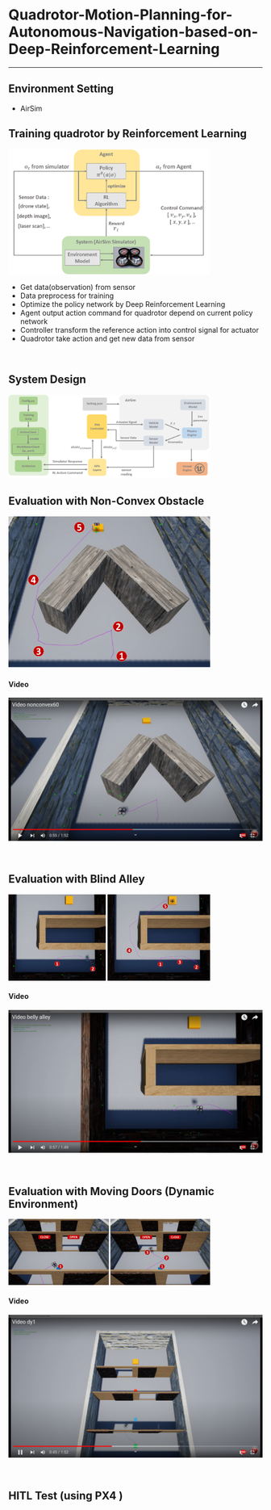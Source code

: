 # Quadrotor-Motion-Planning-for-Autonomous-Navigation-based-on-Deep-Reinforcement-Learning
----

## Environment Setting
- AirSim

## Training quadrotor by Reinforcement Learning 
<img src="https://github.com/Zong-Xi/Quadrotor-Motion-Planning-for-Autonomous-Navigation-based-on-Deep-Reinforcement-Learning/blob/main/picture/rl_env_agent1.png" width="400" alt="RL_graph"/>

- Get data(observation) from sensor 
- Data preprocess for training
- Optimize the policy network by Deep Reinforcement Learning
- Agent output action command for quadrotor depend on current policy network
- Controller transform the reference action into control signal for actuator  
- Quadrotor take action and get new data from sensor 

<br>

## System Design
<img src="https://github.com/Zong-Xi/Quadrotor-Motion-Planning-for-Autonomous-Navigation-based-on-Deep-Reinforcement-Learning/blob/main/picture/system_design.png" width="400" alt="System_Design"/>

<br>

## Evaluation with Non-Convex Obstacle
<img src="https://github.com/Zong-Xi/Quadrotor-Motion-Planning-for-Autonomous-Navigation-based-on-Deep-Reinforcement-Learning/blob/main/picture/convex1.png" width="400" alt="Convex"/>

#### Video

[![Watch the video nonconvex](https://github.com/Zong-Xi/Quadrotor-Motion-Planning-for-Autonomous-Navigation-based-on-Deep-Reinforcement-Learning/blob/main/picture/co.png)](https://youtu.be/4TPvgdnOK-U)

<br>

## Evaluation with Blind Alley
<img src="https://github.com/Zong-Xi/Quadrotor-Motion-Planning-for-Autonomous-Navigation-based-on-Deep-Reinforcement-Learning/blob/main/picture/blindalley.png" width="400" alt="Alley"/>

#### Video

[![Watch the video alley](https://github.com/Zong-Xi/Quadrotor-Motion-Planning-for-Autonomous-Navigation-based-on-Deep-Reinforcement-Learning/blob/main/picture/ba.png)](https://youtu.be/DjY7rzvJA9A)

<br>

## Evaluation with Moving Doors (Dynamic Environment)
<img src="https://github.com/Zong-Xi/Quadrotor-Motion-Planning-for-Autonomous-Navigation-based-on-Deep-Reinforcement-Learning/blob/main/picture/dynamic.png" width="400" alt="Dynamic"/>

#### Video

[![Watch the video nonconvex](https://github.com/Zong-Xi/Quadrotor-Motion-Planning-for-Autonomous-Navigation-based-on-Deep-Reinforcement-Learning/blob/main/picture/dy.png)](https://youtu.be/VTwn2tqv_2I)

<br>

## HITL Test (using PX4 )
